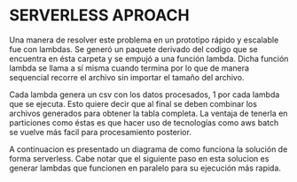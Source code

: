 # SERVERLESS APROACH

Una manera de resolver este problema en un prototipo rápido y escalable fue con lambdas.
Se generó un paquete derivado del codigo que se encuentra en ésta carpeta y se empujó a una función lambda.
Dicha función lambda se llama a sí misma cuando termina por lo que de manera sequencial recorre el archivo sin importar el tamaño del archivo.

Cada lambda genera un csv con los datos procesados, 1 por cada lambda que se ejecuta. Esto quiere decir que al final se deben combinar los archivos generados para obtener la tabla completa. La ventaja de tenerla en particiones como éstas es que hacer uso de tecnologías como aws batch se vuelve más facil para procesamiento posterior.

A continuacion es presentado un diagrama de como funciona la solución de forma serverless. Cabe notar que el siguiente paso en esta solucion es generar lambdas que funcionen en paralelo para su ejecución más rapida.

